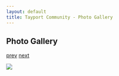 ```yaml
---
layout: default
title: Tayport Community - Photo Gallery
---
```

## Photo Gallery

[prev](http://tayport.org.uk/photo/227) [next](http://tayport.org.uk/photo/229)

![ ](http://tayport.org.uk/media/228.jpg " ")

